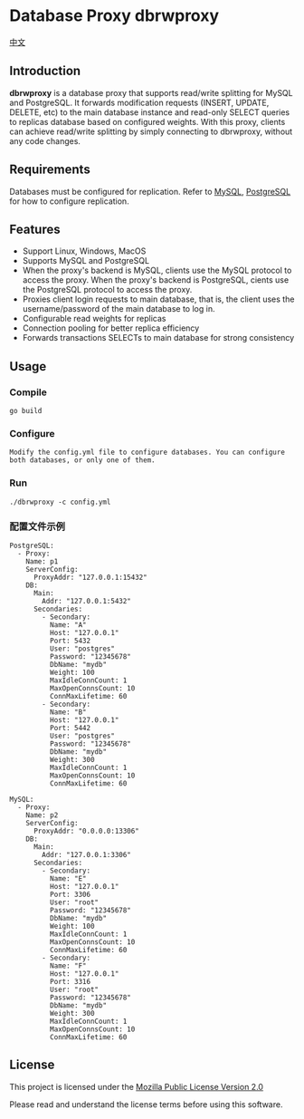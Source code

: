 # Database Proxy dbrwproxy 
[中文](README_CN.md)
## Introduction

**dbrwproxy** is a database proxy that supports read/write splitting for MySQL and PostgreSQL. It forwards modification requests (INSERT, UPDATE, DELETE, etc) to the main database instance and read-only SELECT queries to replicas database based on configured weights. With this proxy, clients can achieve read/write splitting by simply connecting to dbrwproxy, without any code changes.

## Requirements

Databases must be configured for replication. Refer to [MySQL](https://www.postgresql.org/docs/current/warm-standby.html#STREAMING-REPLICATION), [PostgreSQL](https://www.postgresql.org/docs/current/warm-standby.html#STREAMING-REPLICATION) for how to configure replication.

## Features

* Support Linux, Windows, MacOS
* Supports MySQL and PostgreSQL
* When the proxy's backend is MySQL, clients use the MySQL protocol to access the proxy. When the proxy's backend is PostgreSQL, cients use the PostgreSQL protocol to access the proxy.
* Proxies client login requests to main database, that is, the client uses the username/password of the main database to log in.
* Configurable read weights for replicas
* Connection pooling for better replica efficiency
* Forwards transactions SELECTs to main database for strong consistency

## Usage

### Compile
    go build

### Configure
    Modify the config.yml file to configure databases. You can configure both databases, or only one of them.

### Run
    ./dbrwproxy -c config.yml

### 配置文件示例

```
PostgreSQL:
  - Proxy:
    Name: p1
    ServerConfig:
      ProxyAddr: "127.0.0.1:15432"
    DB:
      Main:
        Addr: "127.0.0.1:5432"
      Secondaries:
        - Secondary:
          Name: "A"
          Host: "127.0.0.1"
          Port: 5432
          User: "postgres"
          Password: "12345678"
          DbName: "mydb"
          Weight: 100
          MaxIdleConnCount: 1
          MaxOpenConnsCount: 10
          ConnMaxLifetime: 60
        - Secondary:
          Name: "B"
          Host: "127.0.0.1"
          Port: 5442
          User: "postgres"
          Password: "12345678"
          DbName: "mydb"
          Weight: 300
          MaxIdleConnCount: 1
          MaxOpenConnsCount: 10
          ConnMaxLifetime: 60

MySQL:
  - Proxy:
    Name: p2
    ServerConfig:
      ProxyAddr: "0.0.0.0:13306"
    DB:
      Main:
        Addr: "127.0.0.1:3306"
      Secondaries:
        - Secondary:
          Name: "E"
          Host: "127.0.0.1"
          Port: 3306
          User: "root"
          Password: "12345678"
          DbName: "mydb"
          Weight: 100
          MaxIdleConnCount: 1
          MaxOpenConnsCount: 10
          ConnMaxLifetime: 60
        - Secondary:
          Name: "F"
          Host: "127.0.0.1"
          Port: 3316
          User: "root"
          Password: "12345678"
          DbName: "mydb"
          Weight: 300
          MaxIdleConnCount: 1
          MaxOpenConnsCount: 10
          ConnMaxLifetime: 60
```

## License

This project is licensed under the [Mozilla Public License Version 2.0](LICENSE)

Please read and understand the license terms before using this software.
